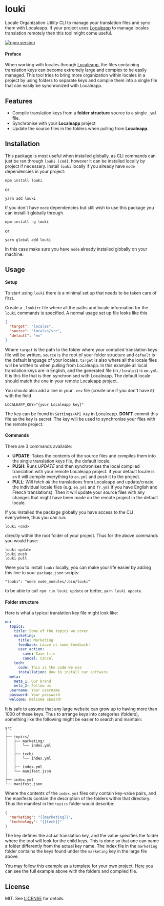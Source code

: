 # louki
Locale Organization Utility CLI to manage your translation files and sync them with Localeapp. If your project uses [Localeapp](https://www.localeapp.com/) to manage locales translation remotely then this tool might come useful.

[![npm version](https://img.shields.io/npm/v/louki.svg?style=flat-square)](https://www.npmjs.com/package/louki)


#### Preface
When working with locales through [Localeapp](https://www.localeapp.com/), the files containing translation keys can become extremely large and complex to be easily managed. This tool tries to bring more organization within locales in a project by using folders to separate keys and compile them into a single file that can easily be synchronized with Localeapp.

## Features
- Compile translation keys from a __folder structure__ source to a single `.yml` file.
- Synchronise with your __Localeapp__ project
- Update the source files in the folders when pulling from __Localeapp__.

## Installation

This package is most useful when installed globally, as CLI commands can just be ran through `louki [cmd]`, however it can be installed locally by project if necessary. Install `louki` locally if you already have `node` dependencies in your project:

 ```
 npm install louki
 ```
 or
 ```
 yarn add louki
 ```

 If you don't have `node` dependencies but still wish to use this package you can install it globally through
 ```
 npm install -g louki
 ```
 or
 ```
 yarn global add louki
 ```

 In this case make sure you have `node` already installed globally on your machine.

## Usage

#### Setup
To start using `louki` there is a minimal set up that needs to be taken care of first.

Create a `.loukirc` file where all the paths and locale information for the `louki` commands is specified. A normal usage set up file looks like this
```json
{
  "target": "locales",
  "source": "locales/src",
  "default": "en"
}
```

Where `target` is the path to the folder where your compiled translation keys file will be written, `source` is the root of your folder structure and `default` is the default language of your locales. `target` is also where all the locale files will be written to when pulling from Localeapp. In this example all local translation keys are in English, and the generated file (in `/locales`) is `en.yml`. It is this file that is then synchronised with Localeapp. The default locale should match the one in your remote  Localeapp project.

You should also add a line in your `.env` file (create one if you don't have it) with the field

```
LOCALEAPP_KEY="{your Localeapp key}"
```
The key can be found in `Settings/API Key` in Localeapp. __DON'T__ commit this file as the key is secret. The key will be used to synchronise your files with the remote project.

#### Commands
There are 3 commands available:
- __UPDATE__: Takes the contents of the source files and compiles them into the single translation keys file, the default locale.
- __PUSH__: Runs _UPDATE_ and then synchronises the local compiled translation with your remote Localeapp project. If your default locale is `en` it will compile everything to `en.yml` and push it to the project.
- __PULL__: Will fetch _all_ the translations from Localeapp and update/create the individual locale files (e.g. `en.yml` and `fr.yml` if you have English and French translations). Then it will update your source files with any changes that might have been made on the remote project in the default locale.


If you installed the package globally you have access to the CLI everywhere, thus you can run:
```
louki <cmd>
```
directly within the root folder of your project. Thus for the above commands you would have:

```
louki update
louki push
louki pull
```

Were you to install `louki` locally, you can make your life easier by adding this line to your `package.json` scripts:

```
"louki": "node node_modules/.bin/louki"
```

to be able to call `npm run louki update` or better, `yarn louki update`.


#### Folder structure

Here is what a typical translation key file might look like:
```yml
en:
  topics:
    title: Some of the topics we cover
    marketing:
      title: Marketing
      feedback: Leave us some feedback!
      user_action:
        save: Save file
        cancel: Cancel
    tech:
      code: This is the code we use
      installation: How to install our software
  meta:
    meta_1: Our brand
    meta_2: Follow us
  username: Your username
  password: Your password
  welcome: Welcome aboard!
```

It is safe to assume that any large website can grow up to having more than 1000 of these keys. Thus to arrange keys into categories (folders), something like the following might be easier to search and maintain:

```
src
│
├── topics/
│   ├── marketing/
│   │   └── index.yml
│   │
│   ├── tech/
│   │   └── index.yml
│   │
│   ├── index.yml
│   └── manifest.json
│
├── index.yml
└── manifest.json
```

Where the contents of the `index.yml` files only contain key-value pairs, and the manifests contain the description of the folders within that directory. Thus the manifest in the `topics` folder would describe:

```json
{
  "marketing": "{{marketing}}",
  "technology": "{{tech}}"
}
```
The key defines the actual translation key, and the value specifies the folder where the tool will look for the child keys. This is done so that one can name a folder differently from the actual key name. The index file in the `marketing` folder contains the keys found under the `marketing` key in the large file above.

You may follow this example as a template for your own project. [Here](/examples) you can see the full example above with the folders and compiled file.



## License

MIT. See [LICENSE](LICENSE) for details.

